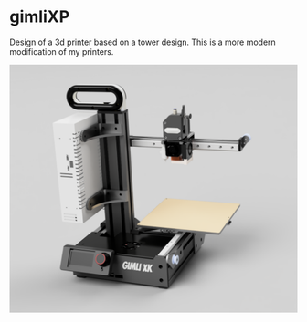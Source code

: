 # gimliXP
 Design of a 3d printer based on a tower design. This is a more modern modification of my printers. 
 
![alt text](gimliXK.png)
